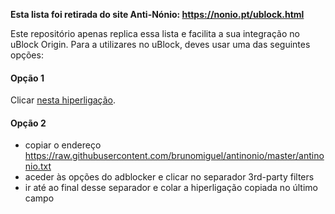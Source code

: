**Esta lista foi retirada do site Anti-Nónio: https://nonio.pt/ublock.html**

Este repositório apenas replica essa lista e facilita a sua integração no uBlock Origin.
Para a utilizares no uBlock, deves usar uma das seguintes opções:

#### Opção 1
Clicar [nesta hiperligação](abp:subscribe?location=https://raw.githubusercontent.com/brunomiguel/antinonio/master/antinonio.txt&title=Anti-Nónio).

#### Opção 2
* copiar o endereço https://raw.githubusercontent.com/brunomiguel/antinonio/master/antinonio.txt
* aceder às opções do adblocker e clicar no separador 3rd-party filters
* ir até ao final desse separador e colar a hiperligação copiada no último campo
